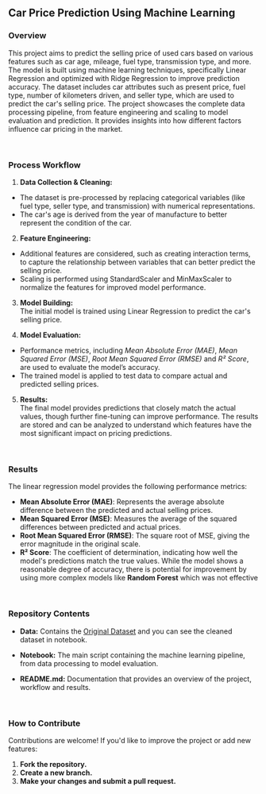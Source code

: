 ## Car Price Prediction Using Machine Learning

### Overview

This project aims to predict the selling price of used cars based on various features such as car age, mileage, fuel type, transmission type, and more. The model is built using machine learning techniques, specifically Linear Regression and optimized with Ridge Regression to improve prediction accuracy. The dataset includes car attributes such as present price, fuel type, number of kilometers driven, and seller type, which are used to predict the car's selling price.
The project showcases the complete data processing pipeline, from feature engineering and scaling to model evaluation and prediction. It provides insights into how different factors influence car pricing in the market.

<br>

### Process Workflow

1. **Data Collection & Cleaning:** <br>
  - The dataset is pre-processed by replacing categorical variables (like fuel type, seller type, and transmission) with numerical representations.
  - The car's age is derived from the year of manufacture to better represent the condition of the car.

2. **Feature Engineering:** <br>
  - Additional features are considered, such as creating interaction terms, to capture the relationship between variables that can better predict the selling price.
  - Scaling is performed using StandardScaler and MinMaxScaler to normalize the features for improved model performance.

3. **Model Building:** <br>
  The initial model is trained using Linear Regression to predict the car's selling price.

4. **Model Evaluation:** <br>
  - Performance metrics, including *Mean Absolute Error (MAE)*, *Mean Squared Error (MSE)*, *Root Mean Squared Error (RMSE)* and *R² Score*, are used to evaluate the model’s accuracy.
  - The trained model is applied to test data to compare actual and predicted selling prices.

5. **Results:** <br>
  The final model provides predictions that closely match the actual values, though further fine-tuning can improve performance. The results are stored and can be analyzed to understand which features have the most significant     impact on pricing predictions.

<br>

### Results

The linear regression model provides the following performance metrics:

- **Mean Absolute Error (MAE)**: Represents the average absolute difference between the predicted and actual selling prices.
- **Mean Squared Error (MSE)**: Measures the average of the squared differences between predicted and actual prices.
- **Root Mean Squared Error (RMSE)**: The square root of MSE, giving the error magnitude in the original scale.
- **R² Score**: The coefficient of determination, indicating how well the model's predictions match the true values.
While the model shows a reasonable degree of accuracy, there is potential for improvement by using more complex models like **Random Forest** which was not effective

<br>

### Repository Contents

- **Data:** Contains the [Original Dataset](https://www.kaggle.com/datasets/janagamamanojkumar/car-dekho) and you can see the cleaned dataset in notebook.

- **Notebook:** The main script containing the machine learning pipeline, from data processing to model evaluation.

- **README.md:** Documentation that provides an overview of the project, workflow and results.

<br>

### How to Contribute
Contributions are welcome! If you'd like to improve the project or add new features:

1. **Fork the repository.**
2. **Create a new branch.**
3. **Make your changes and submit a pull request.**

